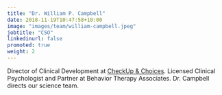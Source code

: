 ```yaml
---
title: "Dr. William P. Campbell"
date: 2018-11-19T10:47:58+10:00
image: "images/team/william-campbell.jpeg"
jobtitle: "CSO"
linkedinurl: false
promoted: true
weight: 2
---
```


Director of Clinical Development at [CheckUp & Choices](https://checkupandchoices.com). Licensed Clinical Psychologist and Partner at Behavior Therapy Associates. Dr. Campbell directs our science team.
